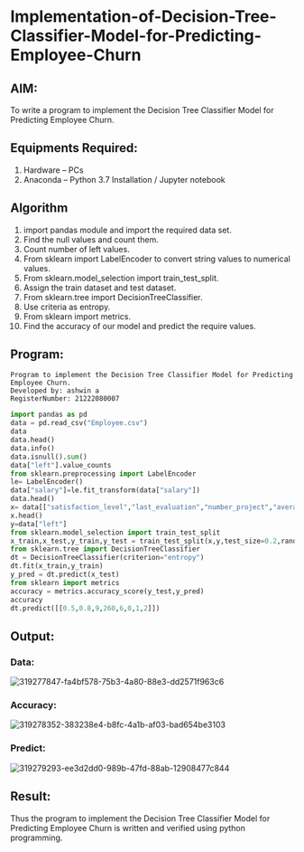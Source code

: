 # Implementation-of-Decision-Tree-Classifier-Model-for-Predicting-Employee-Churn

## AIM:
To write a program to implement the Decision Tree Classifier Model for Predicting Employee Churn.

## Equipments Required:
1. Hardware – PCs
2. Anaconda – Python 3.7 Installation / Jupyter notebook

## Algorithm
1. import pandas module and import the required data set.
2. Find the null values and count them.
3. Count number of left values.
4. From sklearn import LabelEncoder to convert string values to numerical values.
5. From sklearn.model_selection import train_test_split.
6. Assign the train dataset and test dataset.
7. From sklearn.tree import DecisionTreeClassifier.
8. Use criteria as entropy.
9. From sklearn import metrics.
10. Find the accuracy of our model and predict the require values.

## Program:
```
Program to implement the Decision Tree Classifier Model for Predicting Employee Churn.
Developed by: ashwin a
RegisterNumber: 21222080007
```
```python
import pandas as pd
data = pd.read_csv("Employee.csv")
data
data.head()
data.info()
data.isnull().sum()
data["left"].value_counts
from sklearn.preprocessing import LabelEncoder
le= LabelEncoder()
data["salary"]=le.fit_transform(data["salary"])
data.head()
x= data[["satisfaction_level","last_evaluation","number_project","average_montly_hours","time_spend_company","Work_accident","promotion_last_5years","salary"]]
x.head()
y=data["left"]
from sklearn.model_selection import train_test_split
x_train,x_test,y_train,y_test = train_test_split(x,y,test_size=0.2,random_state = 100)
from sklearn.tree import DecisionTreeClassifier
dt = DecisionTreeClassifier(criterion="entropy")
dt.fit(x_train,y_train)
y_pred = dt.predict(x_test)
from sklearn import metrics
accuracy = metrics.accuracy_score(y_test,y_pred)
accuracy
dt.predict([[0.5,0.8,9,260,6,0,1,2]])
```

## Output:
### Data:
![319277847-fa4bf578-75b3-4a80-88e3-dd2571f963c6](https://github.com/user-attachments/assets/f7ca5aa4-82b3-4267-96f1-d5fce9adb242)

### Accuracy:
![319278352-383238e4-b8fc-4a1b-af03-bad654be3103](https://github.com/user-attachments/assets/f9b22b28-74d3-4773-8376-0047c8ce0dae)

### Predict:
![319279293-ee3d2dd0-989b-47fd-88ab-12908477c844](https://github.com/user-attachments/assets/f8c20ec1-4762-424f-b461-86181a1e4783)

## Result:
Thus the program to implement the  Decision Tree Classifier Model for Predicting Employee Churn is written and verified using python programming.
